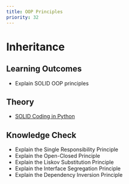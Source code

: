```yaml
---
title: OOP Principles
priority: 32
---
```


# Inheritance

## Learning Outcomes

- Explain SOLID OOP principles

## Theory

- [SOLID Coding in Python](https://towardsdatascience.com/solid-coding-in-python-1281392a6a94)

## Knowledge Check

- Explain the Single Responsibility Principle
- Explain the Open-Closed Principle
- Explain the Liskov Substitution Principle
- Explain the Interface Segregation Principle
- Explain the Dependency Inversion Principle
